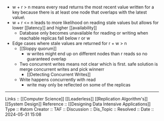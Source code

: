 - w + r > n means every read returns the most recent value written for a key because there is at least one node that overlaps with the latest value\
- w + r <= n leads to more likelihood on reading stale values but allows for lower [[latency]] and higher [[availability]]
	- Database only becomes unavailable for reading or writing when reachable replicas fall below r or w
- Edge cases where stale values are returned for r + w > n
	- [[Sloppy quorum]]
		- w writes might end up on different nodes than r reads so no guaranteed overlap
	- Two concurrent writes means not clear which is first. safe solution is merge concurrent writes and pick winnerr
		- [[Detecting Concurrent Writes]]
	- Write happens concurrently with read
		- write may only be reflected on some of the replicas
---
Links :: [[Computer Science]] [[Leaderless]] [[Replication Algorithm's]] [[System Design]]
Reference :: [[Designing Data Intensive Applications]]
Type :: #atom
Creator ::
TAF ::
Discussion ::
Dis_Topic :: 
Resolved ::
Date :: 2024-05-31 15:08